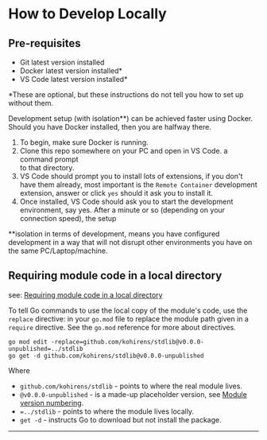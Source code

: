 # How to Develop Locally

## Pre-requisites

* Git latest version installed
* Docker latest version installed*
* VS Code latest version installed*

*These are optional, but these instructions do not tell you how to set up without them.

Development setup (with isolation**) can be achieved faster using Docker. Should you have Docker installed, then
you are halfway there.

1. To begin, make sure Docker is running.
2. Clone this repo somewhere on your PC and open in VS Code. a command prompt \
   to that directory.
3. VS Code should prompt you to install lots of extensions, if you don't have
   them already, most important is the `Remote Container` development extension,
   answer or click `yes` should it ask you to install it.
4. Once installed, VS Code should ask you to start the development environment,
   say yes. After a minute or so (depending on your connection speed), the setup

**isolation in terms of development, means you have configured development in a way that will not disrupt other
environments you have on the same PC/Laptop/machine.

## Requiring module code in a local directory

see: [Requiring module code in a local directory]

To tell Go commands to use the local copy of the module's code, use the `replace` directive:
in your `go.mod` file to replace the module path given in a `require` directive. See the `go.mod` reference for more
about directives.

```shell
go mod edit -replace=github.com/kohirens/stdlib@v0.0.0-unpublished=../stdlib
go get -d github.com/kohirens/stdlib@v0.0.0-unpublished
```

Where

* `github.com/kohirens/stdlib` - points to where the real module lives.
* `@v0.0.0-unpublished` - is a made-up placeholder version, see [Module version numbering].
* `=../stdlib` - points to where the module lives locally.
* `get -d` - instructs Go to download but not install the package.

---
[Requiring module code in a local directory]: https://golang.org/doc/modules/managing-dependencies#local_directory
[Module version numbering]: https://golang.org/doc/modules/version-numbers
